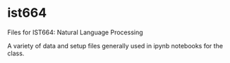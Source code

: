 # ist664
Files for IST664: Natural Language Processing

A variety of data and setup files generally used in ipynb notebooks for the class.
